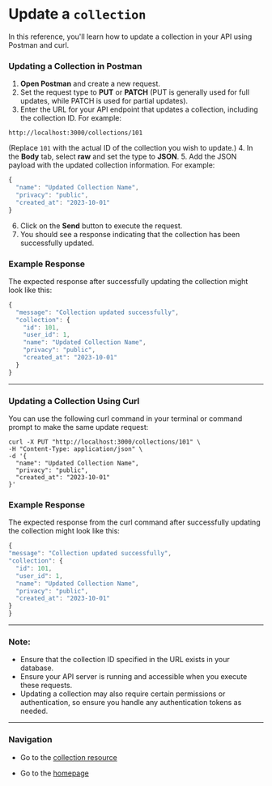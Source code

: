 # Update a `collection`

In this reference, you'll learn how to update a collection in your API using Postman and curl.

### Updating a Collection in Postman

1. **Open Postman** and create a new request.
2. Set the request type to **PUT** or **PATCH** (PUT is generally used for full updates, while PATCH is used for partial updates).
3. Enter the URL for your API endpoint that updates a collection, including the collection ID. For example:

```shell
http://localhost:3000/collections/101
```

(Replace `101` with the actual ID of the collection you wish to update.)
4. In the **Body** tab, select **raw** and set the type to **JSON**.
5. Add the JSON payload with the updated collection information. For example:

```js
{
  "name": "Updated Collection Name",
  "privacy": "public",
  "created_at": "2023-10-01"
}
```

6. Click on the **Send** button to execute the request.
7. You should see a response indicating that the collection has been successfully updated.

### Example Response

The expected response after successfully updating the collection might look like this:

```js
{
  "message": "Collection updated successfully",
  "collection": {
    "id": 101,
    "user_id": 1,
    "name": "Updated Collection Name",
    "privacy": "public",
    "created_at": "2023-10-01"
  }
}
```

---

### Updating a Collection Using Curl

You can use the following curl command in your terminal or command prompt to make the same update request:

```shell
curl -X PUT "http://localhost:3000/collections/101" \
-H "Content-Type: application/json" \
-d '{
  "name": "Updated Collection Name",
  "privacy": "public",
  "created_at": "2023-10-01"
}'
```

### Example Response

The expected response from the curl command after successfully updating the collection might look like this:

  ```js
{
  "message": "Collection updated successfully",
  "collection": {
    "id": 101,
    "user_id": 1,
    "name": "Updated Collection Name",
    "privacy": "public",
    "created_at": "2023-10-01"
  }
}
  ```

---

### Note:
- Ensure that the collection ID specified in the URL exists in your database.
- Ensure your API server is running and accessible when you execute these requests.
- Updating a collection may also require certain permissions or authentication, so ensure you handle any authentication tokens as needed.

---

### Navigation

* Go to the [collection resource](https://cnjoyce1225.github.io/the-archivist/Resources/collections.html)

* Go to the [homepage](https://cnjoyce1225.github.io/the-archivist/)
